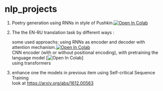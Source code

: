 # nlp_projects



1) Poetry generation using RNNs in style of Pushkin.[![Open In Colab](https://colab.research.google.com/assets/colab-badge.svg)](https://colab.research.google.com/github/mykolesiko/nlp_projects/blob/master/Poetry_generation/Lab01_Poetry_generation_2.ipynb)

2) The the EN-RU translation task by different ways :

   some used approachs:
      using RNNs as encoder and decoder with attention mechanism.[![Open In Colab](https://colab.research.google.com/assets/colab-badge.svg)](https://colab.research.google.com/github/mykolesiko/nlp_projects/blob/master/Neural_Machine_Translation/Lab2_attention.ipynb)   
      CNN encoder (with or without positional encoding), with pretraining the language model [![Open In Colab](https://colab.research.google.com/assets/colab-badge.svg)]  
      using transformers  
      
3) enhance one the models in previous item using Self-critical Sequence Training   
    look at https://arxiv.org/abs/1612.00563    


